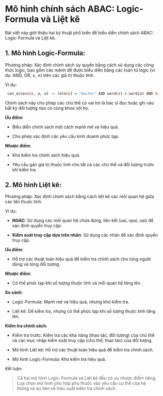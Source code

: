 # Mô hình chính sách ABAC: Logic-Formula và Liệt kê
Bài viết này giới thiệu hai kỹ thuật phổ biến để biểu diễn chính sách ABAC: Logic-Formula và Liệt kê.

## 1. Mô hình Logic-Formula:

Phương pháp: Xác định chính sách ủy quyền bằng cách sử dụng các công thức logic, bao gồm các mệnh đề được biểu diễn bằng các toán tử logic (ví dụ: AND, OR, ≥, ≠) trên 
các giá trị thuộc tính.

Ví dụ:

```sh
 can_access(s, a, o) -> role(s) = "doctor" AND ward(s) = ward(o) AND (a = read OR a = write)
```
Chính sách này cho phép các chủ thể có vai trò là bác sĩ đọc hoặc ghi vào bất kỳ đối tượng nào có cùng khoa với họ.

**Ưu điểm**:

- Biểu diễn chính sách một cách mạnh mẽ và hiệu quả.

- Cho phép xác định các yêu cầu kinh doanh phức tạp.

**Nhược điểm**:

- Khó kiểm tra chính sách hiệu quả.

- Yêu cầu gán giá trị thuộc tính cho tất cả các chủ thể và đối tượng trước khi kiểm tra.

## 2. Mô hình Liệt kê:

Phương pháp: Xác định chính sách bằng cách liệt kê các mối quan hệ giữa các tên thuộc tính.

Ví dụ:

- **NGAC**: Sử dụng các mối quan hệ chứa đựng, liên kết (uai, opsi, oai) để xác định quyền truy cập.

- **Kiểm soát truy cập dựa trên nhãn**: Sử dụng các nhãn để xác định quyền truy cập.

**Ưu điểm**:

- Hỗ trợ các thuật toán hiệu quả để kiểm tra chính sách cho từng người dùng và từng đối tượng.

**Nhược điểm**:

- Có thể phức tạp khi số lượng thuộc tính và mối quan hệ tăng lên.

**So sánh**:

- Logic-Formula: Mạnh mẽ và hiệu quả, nhưng khó kiểm tra.

- Liệt kê: Dễ kiểm tra, nhưng có thể phức tạp khi số lượng thuộc tính tăng lên.

**Kiểm tra chính sách**:

- Kiểm tra trước: Kiểm tra các khả năng (thao tác, đối tượng) của chủ thể và các mục nhập kiểm soát truy cập (chủ thể, thao tác) của đối tượng.

- Mô hình Liệt kê: Hỗ trợ các thuật toán hiệu quả để kiểm tra chính sách.

- Mô hình Logic-Formula: Khó kiểm tra hiệu quả.

Kết luận:

> Cả hai mô hình Logic-Formula và Liệt kê đều có ưu nhược điểm riêng. Lựa chọn mô hình phù hợp phụ thuộc vào yêu cầu cụ thể của hệ thống và ưu tiên về hiệu suất kiểm tra chính sách.